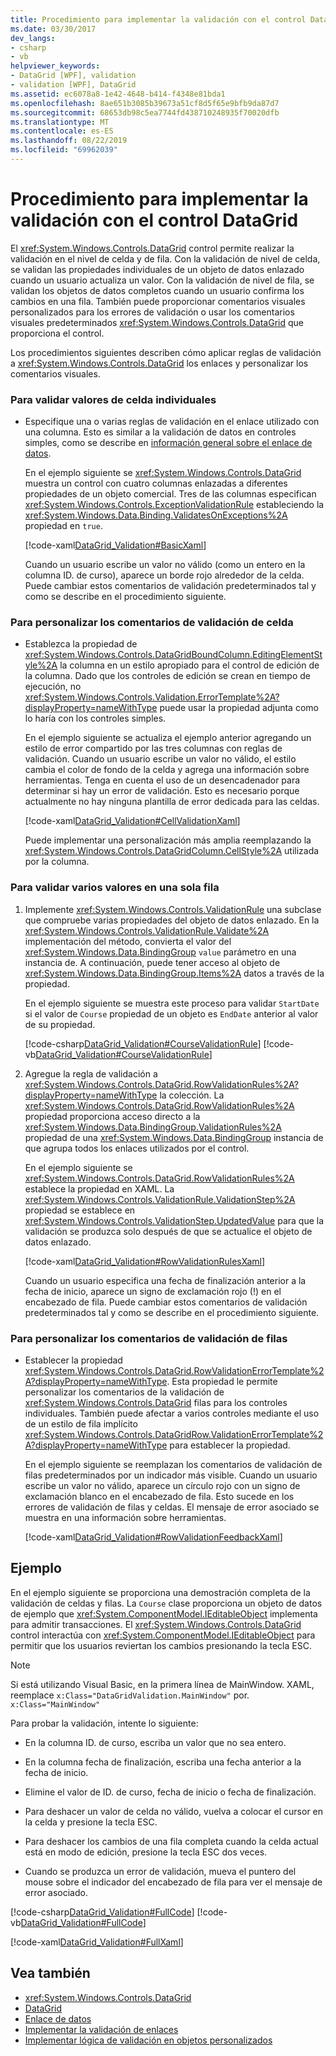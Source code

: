 ```yaml
---
title: Procedimiento para implementar la validación con el control DataGrid
ms.date: 03/30/2017
dev_langs:
- csharp
- vb
helpviewer_keywords:
- DataGrid [WPF], validation
- validation [WPF], DataGrid
ms.assetid: ec6078a8-1e42-4648-b414-f4348e81bda1
ms.openlocfilehash: 8ae651b3085b39673a51cf8d5f65e9bfb9da87d7
ms.sourcegitcommit: 68653db98c5ea7744fd438710248935f70020dfb
ms.translationtype: MT
ms.contentlocale: es-ES
ms.lasthandoff: 08/22/2019
ms.locfileid: "69962039"
---
```

# <a name="how-to-implement-validation-with-the-datagrid-control"></a>Procedimiento para implementar la validación con el control DataGrid
El <xref:System.Windows.Controls.DataGrid> control permite realizar la validación en el nivel de celda y de fila. Con la validación de nivel de celda, se validan las propiedades individuales de un objeto de datos enlazado cuando un usuario actualiza un valor. Con la validación de nivel de fila, se validan los objetos de datos completos cuando un usuario confirma los cambios en una fila. También puede proporcionar comentarios visuales personalizados para los errores de validación o usar los comentarios visuales predeterminados <xref:System.Windows.Controls.DataGrid> que proporciona el control.  
  
 Los procedimientos siguientes describen cómo aplicar reglas de validación a <xref:System.Windows.Controls.DataGrid> los enlaces y personalizar los comentarios visuales.  
  
### <a name="to-validate-individual-cell-values"></a>Para validar valores de celda individuales  
  
- Especifique una o varias reglas de validación en el enlace utilizado con una columna. Esto es similar a la validación de datos en controles simples, como se describe en [información general sobre el enlace de datos](../data/data-binding-overview.md).  
  
     En el ejemplo siguiente se <xref:System.Windows.Controls.DataGrid> muestra un control con cuatro columnas enlazadas a diferentes propiedades de un objeto comercial. Tres de las columnas especifican <xref:System.Windows.Controls.ExceptionValidationRule> estableciendo la <xref:System.Windows.Data.Binding.ValidatesOnExceptions%2A> propiedad en `true`.  
  
     [!code-xaml[DataGrid_Validation#BasicXaml](~/samples/snippets/csharp/VS_Snippets_Wpf/datagrid_validation/cs/window1.xaml#basicxaml)]  
  
     Cuando un usuario escribe un valor no válido (como un entero en la columna ID. de curso), aparece un borde rojo alrededor de la celda. Puede cambiar estos comentarios de validación predeterminados tal y como se describe en el procedimiento siguiente.  
  
### <a name="to-customize-cell-validation-feedback"></a>Para personalizar los comentarios de validación de celda  
  
- Establezca la propiedad de <xref:System.Windows.Controls.DataGridBoundColumn.EditingElementStyle%2A> la columna en un estilo apropiado para el control de edición de la columna. Dado que los controles de edición se crean en tiempo de ejecución, no <xref:System.Windows.Controls.Validation.ErrorTemplate%2A?displayProperty=nameWithType> puede usar la propiedad adjunta como lo haría con los controles simples.  
  
     En el ejemplo siguiente se actualiza el ejemplo anterior agregando un estilo de error compartido por las tres columnas con reglas de validación. Cuando un usuario escribe un valor no válido, el estilo cambia el color de fondo de la celda y agrega una información sobre herramientas. Tenga en cuenta el uso de un desencadenador para determinar si hay un error de validación. Esto es necesario porque actualmente no hay ninguna plantilla de error dedicada para las celdas.  
  
     [!code-xaml[DataGrid_Validation#CellValidationXaml](~/samples/snippets/csharp/VS_Snippets_Wpf/datagrid_validation/cs/mainwindow.xaml#cellvalidationxaml)]  
  
     Puede implementar una personalización más amplia reemplazando la <xref:System.Windows.Controls.DataGridColumn.CellStyle%2A> utilizada por la columna.  
  
### <a name="to-validate-multiple-values-in-a-single-row"></a>Para validar varios valores en una sola fila  
  
1. Implemente <xref:System.Windows.Controls.ValidationRule> una subclase que compruebe varias propiedades del objeto de datos enlazado. En la <xref:System.Windows.Controls.ValidationRule.Validate%2A> implementación del método, convierta el valor del <xref:System.Windows.Data.BindingGroup> `value` parámetro en una instancia de. A continuación, puede tener acceso al objeto de <xref:System.Windows.Data.BindingGroup.Items%2A> datos a través de la propiedad.  
  
     En el ejemplo siguiente se muestra este proceso para validar `StartDate` si el valor de `Course` propiedad de un objeto es `EndDate` anterior al valor de su propiedad.  
  
     [!code-csharp[DataGrid_Validation#CourseValidationRule](~/samples/snippets/csharp/VS_Snippets_Wpf/datagrid_validation/cs/mainwindow.xaml.cs#coursevalidationrule)]
     [!code-vb[DataGrid_Validation#CourseValidationRule](~/samples/snippets/visualbasic/VS_Snippets_Wpf/datagrid_validation/vb/mainwindow.xaml.vb#coursevalidationrule)]  
  
2. Agregue la regla de validación a <xref:System.Windows.Controls.DataGrid.RowValidationRules%2A?displayProperty=nameWithType> la colección. La <xref:System.Windows.Controls.DataGrid.RowValidationRules%2A> propiedad proporciona acceso directo a la <xref:System.Windows.Data.BindingGroup.ValidationRules%2A> propiedad de una <xref:System.Windows.Data.BindingGroup> instancia de que agrupa todos los enlaces utilizados por el control.  
  
     En el ejemplo siguiente se <xref:System.Windows.Controls.DataGrid.RowValidationRules%2A> establece la propiedad en XAML. La <xref:System.Windows.Controls.ValidationRule.ValidationStep%2A> propiedad se establece en <xref:System.Windows.Controls.ValidationStep.UpdatedValue> para que la validación se produzca solo después de que se actualice el objeto de datos enlazado.  
  
     [!code-xaml[DataGrid_Validation#RowValidationRulesXaml](~/samples/snippets/csharp/VS_Snippets_Wpf/datagrid_validation/cs/mainwindow.xaml#rowvalidationrulesxaml)]  
  
     Cuando un usuario especifica una fecha de finalización anterior a la fecha de inicio, aparece un signo de exclamación rojo (!) en el encabezado de fila. Puede cambiar estos comentarios de validación predeterminados tal y como se describe en el procedimiento siguiente.  
  
### <a name="to-customize-row-validation-feedback"></a>Para personalizar los comentarios de validación de filas  
  
- Establecer la propiedad <xref:System.Windows.Controls.DataGrid.RowValidationErrorTemplate%2A?displayProperty=nameWithType>. Esta propiedad le permite personalizar los comentarios de la validación de <xref:System.Windows.Controls.DataGrid> filas para los controles individuales. También puede afectar a varios controles mediante el uso de un estilo de fila implícito <xref:System.Windows.Controls.DataGridRow.ValidationErrorTemplate%2A?displayProperty=nameWithType> para establecer la propiedad.  
  
     En el ejemplo siguiente se reemplazan los comentarios de validación de filas predeterminados por un indicador más visible. Cuando un usuario escribe un valor no válido, aparece un círculo rojo con un signo de exclamación blanco en el encabezado de fila. Esto sucede en los errores de validación de filas y celdas. El mensaje de error asociado se muestra en una información sobre herramientas.  
  
     [!code-xaml[DataGrid_Validation#RowValidationFeedbackXaml](~/samples/snippets/csharp/VS_Snippets_Wpf/datagrid_validation/cs/mainwindow.xaml#rowvalidationfeedbackxaml)]  
  
## <a name="example"></a>Ejemplo  
 En el ejemplo siguiente se proporciona una demostración completa de la validación de celdas y filas. La `Course` clase proporciona un objeto de datos de ejemplo que <xref:System.ComponentModel.IEditableObject> implementa para admitir transacciones. El <xref:System.Windows.Controls.DataGrid> control interactúa con <xref:System.ComponentModel.IEditableObject> para permitir que los usuarios reviertan los cambios presionando la tecla ESC.  
  
> [!NOTE]
> Si está utilizando Visual Basic, en la primera línea de MainWindow. XAML, reemplace `x:Class="DataGridValidation.MainWindow"` por. `x:Class="MainWindow"`  
  
 Para probar la validación, intente lo siguiente:  
  
- En la columna ID. de curso, escriba un valor que no sea entero.  
  
- En la columna fecha de finalización, escriba una fecha anterior a la fecha de inicio.  
  
- Elimine el valor de ID. de curso, fecha de inicio o fecha de finalización.  
  
- Para deshacer un valor de celda no válido, vuelva a colocar el cursor en la celda y presione la tecla ESC.  
  
- Para deshacer los cambios de una fila completa cuando la celda actual está en modo de edición, presione la tecla ESC dos veces.  
  
- Cuando se produzca un error de validación, mueva el puntero del mouse sobre el indicador del encabezado de fila para ver el mensaje de error asociado.  
  
 [!code-csharp[DataGrid_Validation#FullCode](~/samples/snippets/csharp/VS_Snippets_Wpf/datagrid_validation/cs/mainwindow.xaml.cs#fullcode)]
 [!code-vb[DataGrid_Validation#FullCode](~/samples/snippets/visualbasic/VS_Snippets_Wpf/datagrid_validation/vb/mainwindow.xaml.vb#fullcode)]  
  
 [!code-xaml[DataGrid_Validation#FullXaml](~/samples/snippets/csharp/VS_Snippets_Wpf/datagrid_validation/cs/mainwindow.xaml#fullxaml)]  
  
## <a name="see-also"></a>Vea también

- <xref:System.Windows.Controls.DataGrid>
- [DataGrid](datagrid.md)
- [Enlace de datos](../data/data-binding-wpf.md)
- [Implementar la validación de enlaces](../data/how-to-implement-binding-validation.md)
- [Implementar lógica de validación en objetos personalizados](../data/how-to-implement-validation-logic-on-custom-objects.md)
